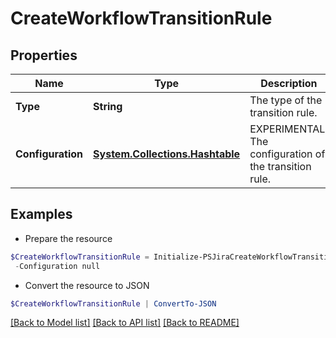 # CreateWorkflowTransitionRule
## Properties

Name | Type | Description | Notes
------------ | ------------- | ------------- | -------------
**Type** | **String** | The type of the transition rule. | 
**Configuration** | [**System.Collections.Hashtable**](AnyType.md) | EXPERIMENTAL. The configuration of the transition rule. | [optional] 

## Examples

- Prepare the resource
```powershell
$CreateWorkflowTransitionRule = Initialize-PSJiraCreateWorkflowTransitionRule  -Type null `
 -Configuration null
```

- Convert the resource to JSON
```powershell
$CreateWorkflowTransitionRule | ConvertTo-JSON
```

[[Back to Model list]](../README.md#documentation-for-models) [[Back to API list]](../README.md#documentation-for-api-endpoints) [[Back to README]](../README.md)

